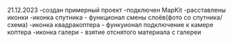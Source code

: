 21.12.2023
-создан примерный проект
-подключен MapKit
-расставлены иконки
-иконка спутника - функционал смены слоёв(фото со спутника/ схема)
-иконка квадракоптера - функуионал подключение к камере коптера
-иконка галери - взятие отснятого материала с галереи